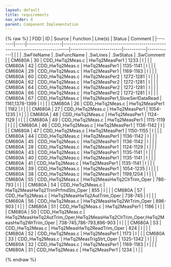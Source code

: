 ```yaml
---
layout: default
title: requirements
nav_order: 4
parent: Component Implementation
---
```

{% raw %}
| FDD    | ID  | Source          | Function                                                                        | Line(s)                 | Status    | Comment    |
|--------|-----|-----------------|---------------------------------------------------------------------------------|-------------------------|-----------|------------|
|        |     | .SwFileName     | .SwFuncName                                                                     | .SwLines                | .SwStatus | .SwComment |
| CM680A | 30  | CDD_HwTq2Meas.c | HwTq2MeasPer1                                                                   | 1233                    | I         |            |
| CM680A | 42  | CDD_HwTq2Meas.c | HwTq2MeasPer1                                                                   | 1135-1141               | I         |            |
| CM680A | 29  | CDD_HwTq2Meas.c | HwTq2MeasPer1                                                                   | 1169-1183               | I         |            |
| CM680A | 60  | CDD_HwTq2Meas.c | HwTq2MeasPer2                                                                   | 1272-1281               | I         |            |
| CM680A | 62  | CDD_HwTq2Meas.c | HwTq2MeasPer2                                                                   | 1272-1281               | I         |            |
| CM680A | 64  | CDD_HwTq2Meas.c | HwTq2MeasPer2                                                                   | 1272-1281               | I         |            |
| CM680A | 66  | CDD_HwTq2Meas.c | HwTq2MeasPer2                                                                   | 1272-1281               | I         |            |
| CM680A | 67  | CDD_HwTq2Meas.c | HwTq2MeasPer1,SlowSerlDataRead                                                  | 1161,1378-1399          | I         |            |
| CM680A | 26  | CDD_HwTq2Meas.c | HwTq2MeasPer1                                                                   | 1182                    | I         |            |
| CM680A | 27  | CDD_HwTq2Meas.c | HwTq2MeasPer1                                                                   | 1054-1235               | I         |            |
| CM680A | 48  | CDD_HwTq2Meas.c | HwTq2MeasPer1                                                                   | 1124-1129               | I         |            |
| CM680A | 49  | CDD_HwTq2Meas.c | HwTq2MeasPer1                                                                   | 1115-1119               | I         |            |
| CM680A | 46  | CDD_HwTq2Meas.c | HwTq2MeasPer1                                                                   | 1136-1142               | I         |            |
| CM680A | 47  | CDD_HwTq2Meas.c | HwTq2MeasPer1                                                                   | 1150-1155               | I         |            |
| CM680A | 44  | CDD_HwTq2Meas.c | HwTq2MeasPer1                                                                   | 1136-1142               | I         |            |
| CM680A | 45  | CDD_HwTq2Meas.c | HwTq2MeasPer1                                                                   | 1136-1142               | I         |            |
| CM680A | 28  | CDD_HwTq2Meas.c | HwTq2MeasPer1                                                                   | 1124-1129               | I         |            |
| CM680A | 43  | CDD_HwTq2Meas.c | HwTq2MeasPer1                                                                   | 1135-1141               | I         |            |
| CM680A | 40  | CDD_HwTq2Meas.c | HwTq2MeasPer1                                                                   | 1135-1141               | I         |            |
| CM680A | 41  | CDD_HwTq2Meas.c | HwTq2MeasPer1                                                                   | 1135-1141               | I         |            |
| CM680A | 39  | CDD_HwTq2Meas.c | HwTq2MeasPer1                                                                   | 1054-1235               | I         |            |
| CM680A | 38  | CDD_HwTq2Meas.c | HwTq2MeasPer1                                                                   | 1199,1204               | I         |            |
| CM680A | 55  | CDD_HwTq2Meas.c | HwTq2MeasHwTq2ClrTrim_Oper                                                      | 786-793                 | I         |            |
| CM680A | 54  | CDD_HwTq2Meas.c | HwTq2MeasHwTq2TrimPrfmdSts_Oper                                                 | 855                     | I         |            |
| CM680A | 57  | CDD_HwTq2Meas.c | HwTq2MeasHwTq2AutTrim_Oper                                                      | 738-745                 | I         |            |
| CM680A | 56  | CDD_HwTq2Meas.c | HwTq2MeasHwTq2WrTrim_Oper                                                       | 896-903                 | I         |            |
| CM680A | 51  | CDD_HwTq2Meas.c | HwTq2MeasPer1                                                                   | 1186                    | I         |            |
| CM680A | 50  | CDD_HwTq2Meas.c | HwTq2MeasHwTq2AutTrim_Oper,HwTq2MeasHwTq2ClrTrim_Oper,HwTq2MeasHwTq2WrTrim_Oper | 738-745,786-793,896-903 | I         |            |
| CM680A | 53  | CDD_HwTq2Meas.c | HwTq2MeasHwTq2ReadTrim_Oper                                                     | 824                     | I         |            |
| CM680A | 52  | CDD_HwTq2Meas.c | HwTq2MeasPer1                                                                   | 1173                    | I         |            |
| CM680A | 33  | CDD_HwTq2Meas.c | HwTq2MeasTrigStrt_Oper                                                          | 1325-1342               | I         |            |
| CM680A | 32  | CDD_HwTq2Meas.c | HwTq2MeasPer1                                                                   | 1169-1183               | I         |            |
| CM680A | 31  | CDD_HwTq2Meas.c | HwTq2MeasPer1                                                                   | 1234                    | I         |            |

{% endraw %}